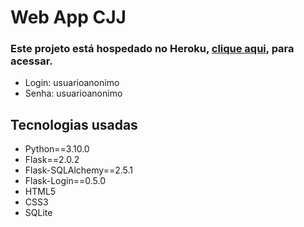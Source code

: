 # Web App CJJ
### Este projeto está hospedado no Heroku, [clique aqui](https://appcjj.herokuapp.com/login), para acessar.
 - Login: usuarioanonimo
 - Senha: usuarioanonimo
## Tecnologias usadas
 - Python==3.10.0
 - Flask==2.0.2
 - Flask-SQLAlchemy==2.5.1
 - Flask-Login==0.5.0
 - HTML5
 - CSS3
 - SQLite
